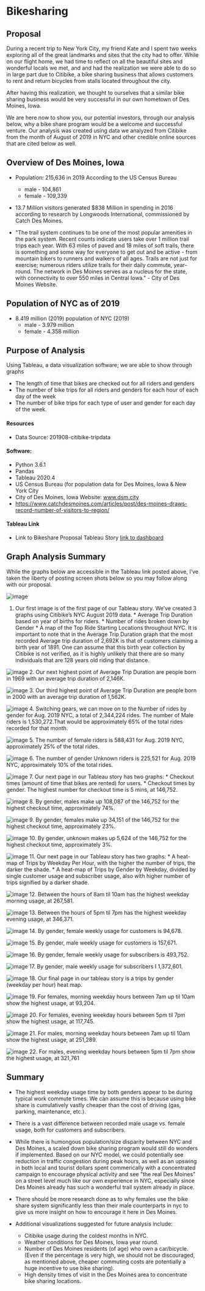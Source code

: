 # Bikesharing

## Proposal 

During a recent trip to New York City, my friend Kate and I spent two weeks exploring all of the great landmarks and sites that the city had to offer. While on our flight home, we had time to reflect on all the beautiful sites and wonderful locals we met, and and had the realization we were able to do so in large part due to Citibike, a bike sharing business that allows customers to rent and return bicycles from stalls located throughout the city. 

After having this realization, we thought to ourselves that a similar bike sharing business would be very successful in our own hometown of Des Moines, Iowa. 

We are here now to show you, our potential investors, through our analysis below, why a bike share program would be a welcome and successful venture. Our analysis was created using data we analyzed from Citibike from the month of August of 2019 in NYC and other credible online sources that are cited below as well.    

## Overview of Des Moines, Iowa

* Population: 215,636 in 2019 According to the US Census Bureau 
	* male - 104,861 
	* female - 109,339
	
* 13.7 Million visitors generated $838 Million in spending in 2016 according to research by Longwoods International, commissioned   by Catch Des Moines. 

* "The trail system continues to be one of the most popular amenities in the park system. Recent counts indicate users take over 1   million trail trips each year. With 63 miles of paved and 18 miles of soft trails, there is something and some way for everyone   to get out and be active - from mountain bikers to runners and walkers of all ages. Trails are not just for exercise; numerous     riders utilize trails for their daily commute, year-round. The network in Des Moines serves as a nucleus for the state, with connectivity to over 550 miles in Central Iowa." - City of Des Moines Website.


## Population of NYC as of 2019

* 8.419 million (2019) population of NYC (2019) 
	* male - 3.979 million 
	* female - 4.358 million
	
## Purpose of Analysis

Using Tableau, a data visualization software; we are able to show through graphs 

* The length of time that bikes are checked out for all riders and genders
* The number of bike trips for all riders and genders for each hour of each day of the week
* The number of bike trips for each type of user and gender for each day of the week.


#### Resources

* Data Source: 201908-citibike-tripdata

#### Software:

* Python 3.6.1
* Pandas
* Tableau 2020.4
* US Census Bureau (for population data for Des Moines, Iowa & New York City 
* City of Des Moines, Iowa Website: www.dsm.city 
* https://www.catchdesmoines.com/articles/post/des-moines-draws-record-number-of-visitors-to-region/

####  Tableau Link

* Link to Bikeshare Proposal Tableau Story 
[link to dashboard](https://tutorshelpingstudents.slack.com/archives/D01BT8NEC06/p1614391371010200)

## Graph Analysis Summary


While the graphs below are accessible in the Tableau  link posted above, I’ve taken the liberty of posting screen shots below so you may follow along with our proposal. 


![image](https://drive.google.com/uc?export=view&id=1fzot6j08rz7pbQLGLvqqkkuW4BVpOG2Y)
1. Our first image is of the first page of our Tableau story. We’ve created 3 graphs using Citibike’s NYC August 2019 data.
		* Average Trip Duration based on year of births for riders. 
		* Number of rides broken down by Gender 
		* A map of the Top Ride Starting Locations throughout NYC. 
	It is important to note that in the Average Trip Duration graph that the most recorded Average trip 			duration of 2,692K is that of customers claiming a birth year of 1891. One can assume that this birth year 	collection by Citibike is not verified, as it is highly unlikely that there are so many individuals that are 128 	years old riding that distance. 

![image](https://drive.google.com/uc?export=view&id=1kHZZ6pmB1oYr6H-c-j81vUpU5SPm23pr)
2. Our next highest point of Average Trip Duration are people born in 1969 with an average trip duration of 2,146K.

![image](https://drive.google.com/uc?export=view&id=1-3arRWKIMd--3Fzq2RT0h7PQ913YlGHZ)
3. Our third highest point of Average Trip Duration are people born in 2000 with an average trip duration of 1,562K.

![image](https://drive.google.com/uc?export=view&id=1POraS8zLcQhpzbnGiKkL9T7Ck3M6cN6u)
4. Switching gears, we can move on to the Number of rides by gender for Aug. 2019 NYC, a  total of 2,344,224 rides. The number of Male riders is 1,530,272.That would be approximately 65% of the total rides recorded for that month. 

![image](https://drive.google.com/uc?export=view&id=1VtLPk-FjxPCZLil9U9lVExuYzWrcjdWJ)
5. The number of female riders is 588,431 for Aug. 2019 NYC, approximately 25% of the total rides. 

![image](https://drive.google.com/uc?export=view&id=1p2LaHLXpMWRtYw9RiiBY3Umfjbyhe_PJ)
6. The number of gender Unknown riders is 225,521 for Aug. 2019 NYC, approximately 10% of the total rides. 

![image](https://drive.google.com/uc?export=view&id=18W0Edb47eAlAEwIm1fhCqvXQTk_FyNXP)
7. Our next page in our Tableau story has two graphs:
		* Checkout times (amount of time that bikes are rented) for users.
		* Checkout times by gender. 
	The highest number for checkout time is 5 mins, at 146,752.

![image](https://drive.google.com/uc?export=view&id=1718koCYQBRHexhrC8D2dPE2htEgZjiH2)
8. By gender, males make up 108,087 of the 146,752 for the highest checkout time, approximately 74%. 

![image](https://drive.google.com/uc?export=view&id=1Um12tUsDbNeoqMLhklC9_Y9c5JnlOFdj)
9. By gender, females make up 34,151 of the 146,752 for the highest checkout time, approximately 23%.

![image](https://drive.google.com/uc?export=view&id=1AkcEUigezNUmILeSMzYmt-_2OZjD8VeL)
10. By gender, unknown makes up 5,624 of the 146,752 for the highest checkout time, approximately 3%. 

![image](https://drive.google.com/uc?export=view&id=1KwShtipmTd0Weeszjzm5M0c8W9gUAe03)
11. Our next page in our Tableau story has two graphs:
	* A heat-map of Trips by Weekday Per Hour, with the higher the number of trips, the darker the shade.
	* A heat-map of Trips by Gender by Weekday, divided by single customer usage and subscriber usage, also with higher number of trips signified by a darker 	    shade.

![image](https://drive.google.com/uc?export=view&id=1LMJkBoYC7ziKeBuVK9QkOYCQATEQ3X2G)
12. Between the hours of 8am til 10am has the highest weekday morning usage, at 267,581. 

![image](https://drive.google.com/uc?export=view&id=12MY_HmMLApuh5jUhnGom45jnzvfegHty)
13. Between the hours of 5pm til 7pm has the highest weekday evening usage, at 346,371. 

![image](https://drive.google.com/uc?export=view&id=1P80mxAhQUFNXr4-BDvaA-rUjx9S2by4b)
14. By gender, female weekly usage for customers is 94,678. 

![image](https://drive.google.com/uc?export=view&id=1Fu-9OaiibkKWx5bgwN0zAOgP48Avz8HW)
15. By gender, male weekly usage for customers is 157,671. 

![image](https://drive.google.com/uc?export=view&id=1ceXKghp8R8xPvCnzkhi5Q-jnJa7IX8Ft)
16. By gender, female weekly usage for subscribers is 493,752.

![image](https://drive.google.com/uc?export=view&id=121IMEQVs623k6eu8EPDExYP0UzxoaSl5)
17. By gender, male weekly usage for subscribers I 1,372,601. 

![image](https://drive.google.com/uc?export=view&id=1py9qRa9mlH8v0h-aS2bb8ksRq7F9lXP_)
18. Our final page in our tableau story is a trips by gender (weekday per hour) heat map. 

![image](https://drive.google.com/uc?export=view&id=1MkXFLkf7LGhWznuedMhhSyIuzPnmqLzp)
19. For females, morning weekday hours between 7am up til 10am show the highest usage, at 93,204.

![image](https://drive.google.com/uc?export=view&id=1Zw5JUm6R8Mw1qGd1d-AZCkRDAK_HZ8Lp)
20. For females, evening weekday hours between 5pm til 7pm show the highest usage, at 117,745.

![image](https://drive.google.com/uc?export=view&id=1qF7ecHiblD6yZ5Gh4mH8mdwpwp5cNMzq)
21. For males, morning weekday hours between  7am up til 10am show the highest usage, at 251,289.

![image](https://drive.google.com/uc?export=view&id=1qhI2wYOfPddOZYh3lqz_oQcXEPnAZqiT)
22. For males, evening weekday hours between 5pm til 7pm show the highest usage, at 321,761


## Summary

* The highest weekday usage time by both genders appear to be during typical work commute times. We can assume this is because using bike share is cumulatively vastly cheaper than the cost of driving (gas, parking, maintenance, etc.). 

* There is a vast difference between recorded male usage vs. female usage, both for customers and subscribers. 

* While there is humongous population/size disparity between NYC and Des Moines, a scaled down bike sharing program would still do wonders if implemented. Based on our NYC model, we could potentially see reduction in traffic congestion during peak hours, as well as an upswing in both local and tourist dollars spent commerically with a concentrated campaign to encourage physical activity and see "the real Des Moines" on a street level much like our own experience in NYC, especially since Des Moines already has such a wonderful trail system already in place. 

* There should be more research done as to why females use the bike share system significantly less than their male counterparts in nyc to give us more insight on how to encourage it here in Des Moines. 

* Additional visualizations suggested for future analysis include:
	* Citibike usage during the coldest months in NYC.
	* Weather conditions for Des Moines, Iowa year round. 
	* Number of Des Moines residents (of age) who own a car/bicycle. (Even if the percentage is very high, we should not be discouraged, as mentioned above,             cheaper commuting costs are potentially a huge incentive to use bike sharing). 
	* High density times of visit in the Des Moines area to concentrate bike sharing locations. 
